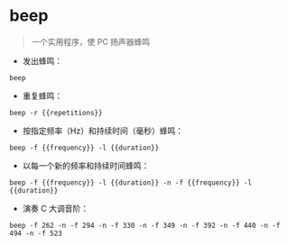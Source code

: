 # beep

> 一个实用程序，使 PC 扬声器蜂鸣

- 发出蜂鸣：

`beep`

- 重复蜂鸣：

`beep -r {{repetitions}}`

- 按指定频率（Hz）和持续时间（毫秒）蜂鸣：

`beep -f {{frequency}} -l {{duration}}`

- 以每一个新的频率和持续时间蜂鸣：

`beep -f {{frequency}} -l {{duration}} -n -f {{frequency}} -l {{duration}}`

- 演奏 C 大调音阶：

`beep -f 262 -n -f 294 -n -f 330 -n -f 349 -n -f 392 -n -f 440 -n -f 494 -n -f 523`

[#]: contributors: ([王兴宇，Linux 中國]，[启威])